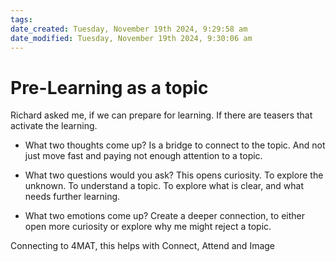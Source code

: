 ```yaml
---
tags: 
date_created: Tuesday, November 19th 2024, 9:29:58 am
date_modified: Tuesday, November 19th 2024, 9:30:06 am
---
```

# Pre-Learning as a topic

Richard asked me, if we can prepare for learning. If there are teasers that activate the learning. 

- What two thoughts come up?
Is a bridge to connect to the topic. And not just move fast and paying not enough attention to a topic. 

- What two questions would you ask?
This opens curiosity. To explore the unknown. 
To understand a topic. To explore what is clear, and what needs further learning.

- What two emotions come up?
Create a deeper connection, to either open more curiosity or explore why me might reject a topic.


Connecting to 4MAT, this helps with Connect, Attend and Image



